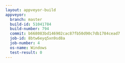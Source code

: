 ```yaml
---
layout: appveyor-build
appveyor:
  branch: master
  build-id: 51041784
  build-number: 794
  commit: b668083bd146902cac87fb50d90c7db1784cead7
  job-id: 8btw6eyq5xn9sd8a
  job-number: 4
  os-name: Windows
  test-result: 0
---
```

